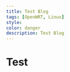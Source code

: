 ```yaml
---
title: Test Blog
tags: [OpenWRT, Linux]
style: 
color: danger
description: Test Blog
---
```


# Test